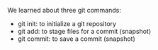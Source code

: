 We learned about three git commands:

- git init: to initialize a git repository
- git add: to stage files for a commit (snapshot)
- git commit: to save a commit (snapshot)